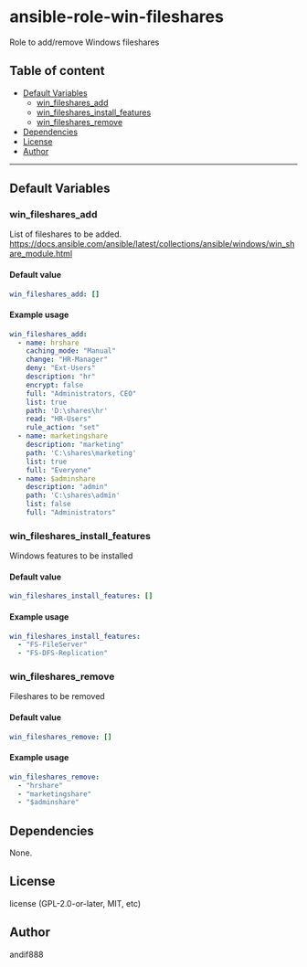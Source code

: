 # ansible-role-win-fileshares

Role to add/remove Windows fileshares

## Table of content

- [Default Variables](#default-variables)
  - [win_fileshares_add](#win_fileshares_add)
  - [win_fileshares_install_features](#win_fileshares_install_features)
  - [win_fileshares_remove](#win_fileshares_remove)
- [Dependencies](#dependencies)
- [License](#license)
- [Author](#author)

---

## Default Variables

### win_fileshares_add

List of fileshares to be added. https://docs.ansible.com/ansible/latest/collections/ansible/windows/win_share_module.html

#### Default value

```YAML
win_fileshares_add: []
```

#### Example usage

```YAML
win_fileshares_add:
  - name: hrshare
    caching_mode: "Manual"
    change: "HR-Manager"
    deny: "Ext-Users"
    description: "hr"
    encrypt: false
    full: "Administrators, CEO"
    list: true
    path: 'D:\shares\hr'
    read: "HR-Users"
    rule_action: "set"
  - name: marketingshare
    description: "marketing"
    path: 'C:\shares\marketing'
    list: true
    full: "Everyone"
  - name: $adminshare
    description: "admin"
    path: 'C:\shares\admin'
    list: false
    full: "Administrators"
```

### win_fileshares_install_features

Windows features to be installed

#### Default value

```YAML
win_fileshares_install_features: []
```

#### Example usage

```YAML
win_fileshares_install_features:
  - "FS-FileServer"
  - "FS-DFS-Replication"
```

### win_fileshares_remove

Fileshares to be removed

#### Default value

```YAML
win_fileshares_remove: []
```

#### Example usage

```YAML
win_fileshares_remove:
  - "hrshare"
  - "marketingshare"
  - "$adminshare"
```



## Dependencies

None.

## License

license (GPL-2.0-or-later, MIT, etc)

## Author

andif888
